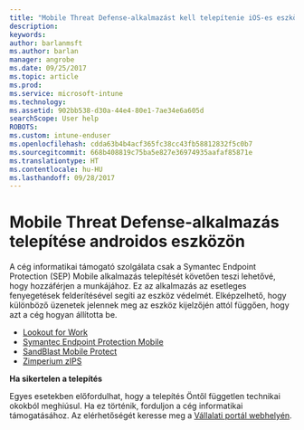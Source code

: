 ```yaml
---
title: "Mobile Threat Defense-alkalmazást kell telepítenie iOS-es eszközére | Microsoft Docs"
description: 
keywords: 
author: barlanmsft
ms.author: barlan
manager: angrobe
ms.date: 09/25/2017
ms.topic: article
ms.prod: 
ms.service: microsoft-intune
ms.technology: 
ms.assetid: 902bb538-d30a-44e4-80e1-7ae34e6a605d
searchScope: User help
ROBOTS: 
ms.custom: intune-enduser
ms.openlocfilehash: cdda63b4b4acf365fc38cc43fb58812832f5c0b7
ms.sourcegitcommit: 668b408819c75ba5e827e36974935aafaf85871e
ms.translationtype: HT
ms.contentlocale: hu-HU
ms.lasthandoff: 09/28/2017
---
```

# <a name="install-mobile-threat-defense-on-your-android-device"></a>Mobile Threat Defense-alkalmazás telepítése androidos eszközön

A cég informatikai támogató szolgálata csak a Symantec Endpoint Protection (SEP) Mobile alkalmazás telepítését követően teszi lehetővé, hogy hozzáférjen a munkájához. Ez az alkalmazás az esetleges fenyegetések felderítésével segíti az eszköz védelmét. Elképzelhető, hogy különböző üzenetek jelennek meg az eszköz kijelzőjén attól függően, hogy azt a cég hogyan állította be.

* [Lookout for Work](you-are-prompted-to-install-lookout-for-work-android.md)
* [Symantec Endpoint Protection Mobile](you-are-prompted-to-install-skycure-android.md)
* [SandBlast Mobile Protect](you-are-prompted-to-install-sandblast-android.md)
* [Zimperium zIPS](you-are-prompted-to-install-zips-android.md)

**Ha sikertelen a telepítés**

Egyes esetekben előfordulhat, hogy a telepítés Öntől független technikai okokból meghiúsul. Ha ez történik, forduljon a cég informatikai támogatásához. Az elérhetőségét keresse meg a [Vállalati portál webhelyén](https://portal.manage.microsoft.com).
